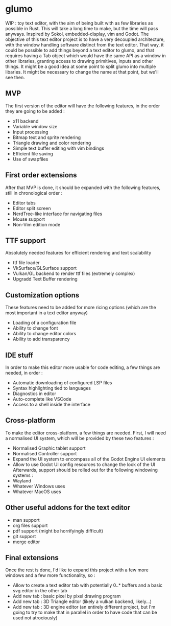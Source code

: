 # glumo
WIP : toy text editor, with the aim of being built with as few libraries as possible in Rust. This will take a long time to make, but the time will pass anyways.
Inspired by Sokol, embedded-display, vim and Godot.
The objective of this text editor project is to have a very decoupled architecture, with the window handling software distinct from the text editor. That way, it could be possible to add things beyond a text editor to glumo, and that requires having a Tab object which would have the same API as a window in other libraries, granting access to drawing primitives, inputs and other things.
It might be a good idea at some point to split glumo into multiple libaries. It might be necessary to change the name at that point, but we'll see then.

## MVP
The first version of the editor will have the following features, in the order they are going to be added :
- x11 backend
- Variable window size
- Input processing
- Bitmap text and sprite rendering
- Triangle drawing and color rendering
- Simple text buffer editing with vim bindings
- Efficient file saving
- Use of swapfiles

## First order extensions
After that MVP is done, it should be expanded with the following features, still in chronological order :
- Editor tabs
- Editor split screen
- NerdTree-like interface for navigating files
- Mouse support
- Non-Vim edition mode

## TTF support
Absolutely needed features for efficient rendering and text scalability
- ttf file loader
- VkSurface/GLSurface support
- Vulkan/GL backend to render ttf files (extremely complex)
- Upgradd Text Buffer rendering

## Customization options
These features need to be added for more ricing options (which are the most important in a text editor anyway)
- Loading of a configuration file
- Ability to change font
- Ability to change editor colors
- Ability to add transparency

## IDE stuff
In order to make this editor more usable for code editing, a few things are needed, in order :
- Automatic downloading of configured LSP files
- Syntax highlighting tied to languages
- Diagnostics in editor
- Auto-complete like VSCode
- Access to a shell inside the interface

## Cross-platform
To make the editor cross-platform, a few things are needed. First, I will need a normalised UI system, which will be provided by these two features :
- Normalised Graphic tablet support
- Normalised Controller support
- Expand the UI system to encompass all of the Godot Engine UI elements
- Allow to use Godot UI config resources to change the look of the UI 
Afterwards, support should be rolled out for the following windowing systems :
- Wayland
- Whatever Windows uses
- Whatever MacOS uses

## Other useful addons for the text editor
- man support
- org files support
- pdf support (might be horrifyingly difficult)
- git support
- merge editor

## Final extensions
Once the rest is done, I'd like to expand this project with a few more windows and a few more functionality, so :
- Allow to create a text editor tab with potentially 0..* buffers and a basic svg editor in the other tab
- Add new tab : basic pixel by pixel drawing program
- Add new tab : 3D Triangle editor (likely a vulkan backend, likely...)
- Add new tab : 3D engine editor (an entirely different project, but I'm going to try to make that in parallel in order to have code that can be used not atrociously)


